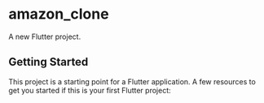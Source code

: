 # amazon_clone

A new Flutter project.

## Getting Started

This project is a starting point for a Flutter application.
A few resources to get you started if this is your first Flutter project:
